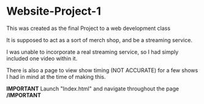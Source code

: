 # Website-Project-1

This was created as the final Project to a web development class

It is supposed to act as a sort of merch shop, and be a streaming service.

I was unable to incorporate a real streaming service, so I had simply included one video within it. 

There is also a page to view show timing (NOT ACCURATE) for a few shows I had in mind at the time of making this.


**IMPORTANT** Launch "Index.html" and navigate throughout the page  **/IMPORTANT**
